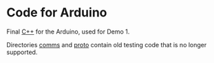 # Code for Arduino

Final [C++](Final/Final_Edit_10_21) for the Arduino, used for Demo 1.

Directories [comms](comms) and [proto](proto) contain old testing code that is no longer supported.


